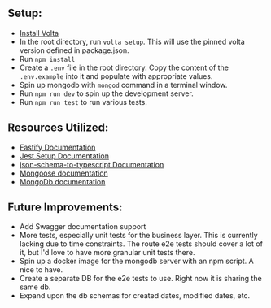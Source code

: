 ## Setup:

- [Install Volta](https://volta.sh/)
- In the root directory, run `volta setup`. This will use the pinned volta version defined in package.json.
- Run `npm install`
- Create a `.env` file in the root directory. Copy the content of the `.env.example` into it and populate with appropriate values.
- Spin up mongodb with `mongod` command in a terminal window.
- Run `npm run dev` to spin up the development server.
- Run `npm run test` to run various tests.

## Resources Utilized:

- [Fastify Documentation](https://www.fastify.io/)
- [Jest Setup Documentation](https://jestjs.io/docs/26.x/getting-started)
- [json-schema-to-typescript Documentation](https://www.npmjs.com/package/json-schema-to-typescript)
- [Mongoose documentation](https://mongoosejs.com/docs/api)
- [MongoDb documentation](https://www.mongodb.com/docs/)

## Future Improvements:

- Add Swagger documentation support
- More tests, especially unit tests for the business layer. This is currently lacking due to time constraints. The route e2e tests should cover a lot of it, but I'd love to have more granular unit tests there.
- Spin up a docker image for the mongodb server with an npm script. A nice to have.
- Create a separate DB for the e2e tests to use. Right now it is sharing the same db.
- Expand upon the db schemas for created dates, modified dates, etc.
